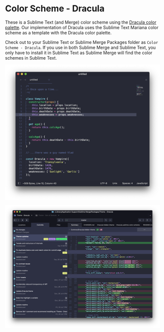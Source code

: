 # Color Scheme - Dracula

These is a Sublime Text (and Merge) color scheme using the [Dracula color palette](https://github.com/dracula/dracula-theme).
Our implementation of Dracula uses the Sublime Text Mariana color scheme as a template with the Dracula color palette.

Check out to your Sublime Text or Sublime Merge Packages folder as `Color Scheme - Dracula`. If you use in both Sublime
Merge and Sublime Text, you only have to install it in Sublime Text as Sublime Merge will find the color schemes in
Sublime Text.

![Sublime Text](screenshots/Text%20-%20Dracula.png)

![Sublime Merge](screenshots/Merge%20-%20Dracula.png)
